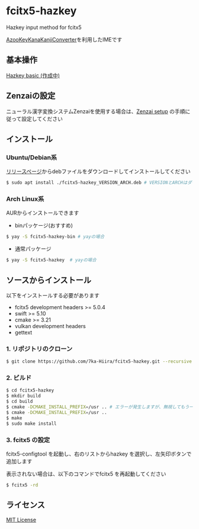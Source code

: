 # fcitx5-hazkey
Hazkey input method for fcitx5

[AzooKeyKanaKanjiConverter](https://github.com/ensan-hcl/AzooKeyKanaKanjiConverter)を利用したIMEです

## 基本操作
[Hazkey basic (作成中)](./docs/basic.md)

## Zenzaiの設定
ニューラル漢字変換システムZenzaiを使用する場合は、[Zenzai setup](./docs/zenzai.md) の手順に従って設定してください

## インストール

### Ubuntu/Debian系
[リリースページ](https://github.com/7ka-Hiira/fcitx5-hazkey/releases/latest)からdebファイルをダウンロードしてインストールしてください
```sh
$ sudo apt install ./fcitx5-hazkey_VERSION_ARCH.deb # VERSIONとARCHはダウンロードしたファイル名に合わせてください
```

### Arch Linux系
AURからインストールできます

- binパッケージ(おすすめ)
```sh
$ yay -S fcitx5-hazkey-bin # yayの場合
```

- 通常パッケージ
```sh
$ yay -S fcitx5-hazkey  # yayの場合
```

## ソースからインストール
以下をインストールする必要があります
  - fcitx5 development headers >= 5.0.4
  - swift >= 5.10
  - cmake >= 3.21
  - vulkan development headers
  - gettext

### 1. リポジトリのクローン
```sh
$ git clone https://github.com/7ka-Hiira/fcitx5-hazkey.git --recursive
```

### 2. ビルド

```sh
$ cd fcitx5-hazkey
$ mkdir build
$ cd build
$ cmake -DCMAKE_INSTALL_PREFIX=/usr .. # エラーが発生しますが、無視してもう一度実行します
$ cmake -DCMAKE_INSTALL_PREFIX=/usr ..
$ make
$ sudo make install
```

### 3. fcitx5 の設定
fcitx5-configtool を起動し、右のリストからhazkey を選択し、左矢印ボタンで追加します

表示されない場合は、以下のコマンドでfcitx5 を再起動してください
```sh
$ fcitx5 -rd
```

## ライセンス
[MIT License](./LICENSE)
